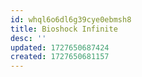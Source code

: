 ```yaml
---
id: whql6o6dl6g39cye0ebmsh8
title: Bioshock Infinite
desc: ''
updated: 1727650687424
created: 1727650681157
---
```

